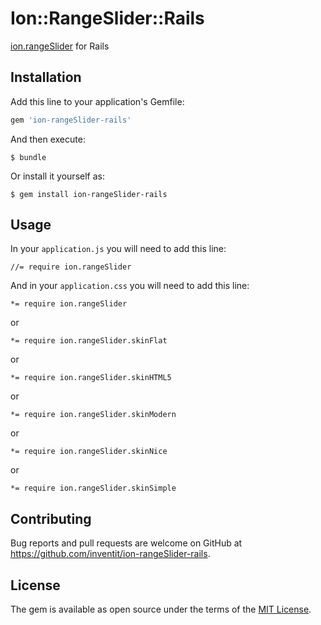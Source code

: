 # Ion::RangeSlider::Rails

[ion.rangeSlider](http://ionden.com/a/plugins/ion.rangeSlider/) for Rails

## Installation

Add this line to your application's Gemfile:

```ruby
gem 'ion-rangeSlider-rails'
```

And then execute:

    $ bundle

Or install it yourself as:

    $ gem install ion-rangeSlider-rails

## Usage

In your `application.js` you will need to add this line:

    //= require ion.rangeSlider
   
And in your `application.css` you will need to add this line:

    *= require ion.rangeSlider

or 

    *= require ion.rangeSlider.skinFlat

or 

    *= require ion.rangeSlider.skinHTML5

or 

    *= require ion.rangeSlider.skinModern

or 

    *= require ion.rangeSlider.skinNice

or 

    *= require ion.rangeSlider.skinSimple

## Contributing

Bug reports and pull requests are welcome on GitHub at https://github.com/inventit/ion-rangeSlider-rails.

## License

The gem is available as open source under the terms of the [MIT License](https://opensource.org/licenses/MIT).
